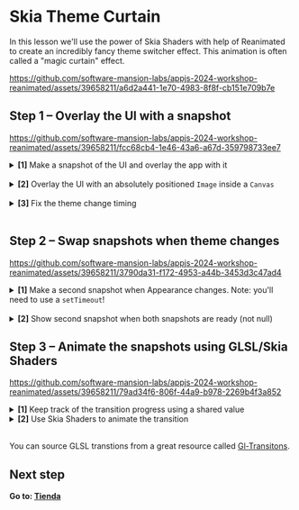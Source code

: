 # Skia Theme Curtain

In this lesson we'll use the power of Skia Shaders with help of Reanimated to create an incredibly fancy theme switcher effect. This animation is often called a "magic curtain" effect.

https://github.com/software-mansion-labs/appjs-2024-workshop-reanimated/assets/39658211/a6d2a441-1e70-4983-8f8f-cb151e709b7e

## Step 1 – Overlay the UI with a snapshot

https://github.com/software-mansion-labs/appjs-2024-workshop-reanimated/assets/39658211/fcc68cb4-1e46-43a6-a67d-359798733ee7

<details>
<summary>
  <b>[1]</b> Make a snapshot of the UI and overlay the app with it
</summary>

<br/>

<details>
<summary>
Define a ref and attach it to the <code>ScrollView</code>
</summary>

```jsx
import { useRef } from 'react-native-reanimated';

function App() {
  const ref = useRef<ScrollView>(null);
  // ...

  return (
    {/* */}
    <ScrollView ref={ref}>
    {/* */}
    </ScrollView>
  )
}
```

</details>

<details>
<summary>
Make a snapshot using <code>makeImageFromView</code> function and store it in state
</summary>

```jsx
import { useState } from 'react';
import { makeImageFromView, type SkImage } from "@shopify/react-native-skia";

function App() {
  // ...
  const [firstSnapshot, setFirstSnapshot] = useState<SkImage | null>(null);

  const changeTheme = async () => {
    const snapshot = await makeImageFromView(ref);
    setFirstSnapshot(snapshot);
    // ...
  };
}
```

</details>

</details>

<br/>

<details>
<summary>
<b>[2]</b> Overlay the UI with an absolutely positioned <code>Image</code> inside a <code>Canvas</code>
</summary>

```jsx
import { Canvas, Image } from "@shopify/react-native-skia";
import { Dimensions } from 'react-native';

const { width, height } = Dimensions.get("window");
function App() {
  // ...
  return (
    <View style={styles.fill}>
      {firstSnapshot && (
        <Canvas style={styles.overlay}>
          <Image
            image={firstSnapshot}
            fit="cover"
            width={width}
            height={height}
          />
        </Canvas>
      )}
      <ScrollView>
        {/* */}
  )
}

```

</details>

<br/>

<details>
<summary>
<b>[3]</b> Fix the theme change timing
</summary>

When changing the theme, we need to ensure that the theme change happens after the first snapshot is successfully set. This is because React state updates are asynchronous, and we want to make sure we have the correct snapshot before changing the theme.

```jsx
function App() {
  // ...
  const changeTheme = async () => {
    const snapshot = await makeImageFromView(ref);
    setFirstSnapshot(snapshot);
  };

  useEffect(() => {
    if (firstSnapshot !== null) {
      Appearance.setColorScheme(colorScheme === "light" ? "dark" : "light");
    }
  }, [firstSnapshot]);

  // ...
}
```

By moving the theme change to a `useEffect` that depends on `firstSnapshot`, we ensure that the theme only changes after the snapshot is successfully set in state. This prevents race conditions.

</details>

<br/>

## Step 2 – Swap snapshots when theme changes

https://github.com/software-mansion-labs/appjs-2024-workshop-reanimated/assets/39658211/3790da31-f172-4953-a44b-3453d3c47ad4

<details>
<summary>
  <b>[1]</b> Make a second snapshot when Appearance changes. Note: you'll need to use a <code>setTimeout</code>!
</summary>

```jsx
import { useState } from 'react';
import { makeImageFromView, type SkImage } from "@shopify/react-native-skia";

function App() {
  const [secondSnapshot, setSecondSnapshot] = useState<SkImage | null>(null);

  useEffect(() => {
    const listener = Appearance.addChangeListener(() => {
      setTimeout(async () => {
        const snapshot = await makeImageFromView(ref);
        setSecondSnapshot(snapshot);
      }, 30);
    });
    // cleanup ...
  }, []);

  // ...
}

```

</details>
<br/>

<details>
<summary>
<b>[2]</b> Show second snapshot when both snapshots are ready (not null)
</summary>

```jsx
import { Canvas, Image } from "@shopify/react-native-skia";
const { width, height } = Dimensions.get("window");

function App() {
  // ...
  const isTransitioning = firstSnapshot !== null && secondSnapshot !== null;
  if (isTransitioning) {
    return (
      <View style={styles.fill}>
        <Canvas style={{ height: height }}>
          <Image
            image={secondSnapshot}
            fit="cover"
            width={width}
            height={height}
          />
        </Canvas>
        <StatusBar translucent />
      </View>
    );
  }

  return (
    // ...
  )
}
```

</details>

## Step 3 – Animate the snapshots using GLSL/Skia Shaders

https://github.com/software-mansion-labs/appjs-2024-workshop-reanimated/assets/39658211/79ad34f6-806f-44a9-b978-2269b4f3a852

<details>
<summary>
  <b>[1]</b> Keep track of the transition progress using a shared value
</summary>

<br/>
<details>
<summary>
Define a <code>progress</code> shared value initialized with <code>0</code>
</summary>

```jsx
import { useSharedValue } from "react-native-reanimated";

function App() {
  const progress = useSharedValue(0);
  // ...
}
```

</details>

<details>
<summary>Update the progress shared value after the second snapshot. Use <code>withTiming</code> animation. Set timing duration to <code>TRANSITION_DURATION</code> </summary>

```jsx
  const listener = Appearance.addChangeListener(() => {
    setTimeout(async () => {
      // ...
      progress.value = withTiming(
        1,
        { duration: TRANSITION_DURATION }
      );
      // ...
```

</details>

<details>
<summary>
Clean up the stored snapshots on animation finish. Hint: use 3rd argument of <code>withTiming</code> and calls to <code>runOnJS</code>.
</summary>

```jsx
progress.value = withTiming(1, { duration: TRANSITION_DURATION }, () => {
  runOnJS(setFirstSnapshot)(null);
  runOnJS(setSecondSnapshot)(null);
});
```

</details>

<details>
<summary>
(Optional) Debug the progress shared value using the <code>useDerivedValue</code> hook
</summary>
Using <code>useDerivedValue</code> reacts to the changes of a shared value allowing printing the current value to the console.

```jsx
useDerivedValue(() => {
  console.log(progress.value);
});
```

</details>

</details>

<details>
<summary>
<b>[2]</b> Use Skia Shaders to animate the transition
</summary>

<br/>

<details>
<summary>
Use <code>ImageShader</code> components wrapped a <code>Shader</code> when transitioning. <code>Shader</code> also needs to be wrapped with a <code>Fill</code> component.
</summary>

```jsx
import { Canvas, Fill, ImageShader, Shader } from "@shopify/react-native-skia";

function App () {
  // ...
  if (isTransitioning) {
    return (
      <View style={styles.fill}>
        <Canvas style={{ height: height }}>
          <Fill>
            <Shader>
              <ImageShader
                image={firstSnapshot}
                fit="cover"
                width={width}
                height={height}
              />
              <ImageShader
                image={secondSnapshot}
                fit="cover"
                width={width}
                height={height}
              />
            </Shader>
          </Fill>
        </Canvas>
        <StatusBar translucent />
      </View>
    );
  }

  return (
    // ...
  )
}

```

</details>

<details>
<summary>Define <code>progress</code> and <code>resolution</code> shader uniforms based on the <code>progress</code> shared value using <code>useDerivedValue</code> and pass it to the <code>Shader</code>.</summary>

<br/>

Uniforms control the shader behavior.

```jsx
import { useDerivedValue } from 'react-native-reanimated';

function App() {
  // ...
  const uniforms = useDerivedValue(() => {
    return {
      progress: progress.value,
      resolution: [width, height], // from Dimensions.get("window")
    };
  });
  // ...

  <Shader uniforms={uniforms}>
}
```

</details>

<details>
<summary>
Based on the <code>colorScheme</code> pass conditionally the <code>warpUp</code> and <code>warpDown</code> glsl transtions as the <code>source</code> prop to the <code>Shader</code> component. You'll need to wrap the transitions with the <code>transition</code> function imported from <code>"@/lib/shader"</code>.
</summary>

```jsx
<Shader
  source={transition(colorScheme === "light" ? warpUp : warpDown)}
  uniforms={uniforms}
>
```

</details>

</details>

<br/>

You can source GLSL transtions from a great resource called [Gl-Transitons](https://gl-transitions.com/gallery).

## Next step

**Go to: [Tienda](../6_Tienda/)**
